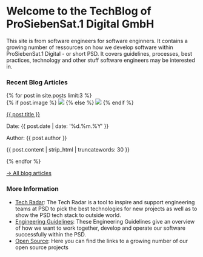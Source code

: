 # Welcome to the TechBlog of ProSiebenSat.1 Digital GmbH

This site is from software engineers for software enginners. It contains a growing number of ressources on how we develop software within ProSiebenSat.1 Digital - or short PSD. It covers guidelines, processes, best practices, technology and other stuff software engineers may be interested in. 

### Recent Blog Articles

<section class="post-list">
  {% for post in site.posts limit:3 %}
    <section class="post"> 
      {% if post.image %}
        <img class="image" src="{{ site.baseurl }}/images/posts/{{ post.image }}"/>
      {% else %}
        <img class="image" src="{{ site.baseurl }}/images/blog.jpg"/>
      {% endif %}  
        <p class="title"> <a href="{{ post.url | prepend: site.baseurl }}">{{ post.title }}</a> </p>
        <p class="date"> Date: {{ post.date | date: '%d.%m.%Y' }} </p>
        <p class="author"> Author: {{ post.author }} </p>
        <p class="excerpt"> {{ post.content | strip_html | truncatewords: 30 }} </p>
    </section>
  {% endfor %}
</section>

[-> All blog articles](blog)


### More Information

* [Tech Radar](radar): The Tech Radar is a tool to inspire and support engineering teams at PSD to pick the best technologies for new projects as well as to show the PSD tech stack to outside world.
* [Engineering Guidelines](engineering_guidelines/): These Engineering Guidelines give an overview of how we want to work together, develop and operate our software successfully within the PSD.
* [Open Source](opensource): Here you can find the links to a growing number of our open source projects
 
 
